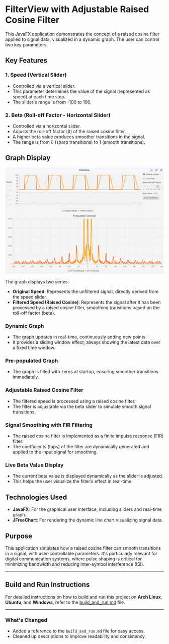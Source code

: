 # FilterView with Adjustable Raised Cosine Filter

This JavaFX application demonstrates the concept of a raised cosine filter applied to signal data, visualized in a dynamic graph. The user can control two key parameters:

## Key Features

### 1. Speed (Vertical Slider)
- Controlled via a vertical slider.
- This parameter determines the value of the signal (represented as speed) at each time step.
- The slider's range is from -100 to 100.

### 2. Beta (Roll-off Factor - Horizontal Slider)
- Controlled via a horizontal slider.
- Adjusts the roll-off factor (β) of the raised cosine filter.
- A higher beta value produces smoother transitions in the signal.
- The range is from 0 (sharp transitions) to 1 (smooth transitions).

## Graph Display

![FilterView Screenshot](filterview-screenshot.png)

The graph displays two series:
- **Original Speed**: Represents the unfiltered signal, directly derived from the speed slider.
- **Filtered Speed (Raised Cosine)**: Represents the signal after it has been processed by a raised cosine filter, smoothing transitions based on the roll-off factor (beta).

### Dynamic Graph
- The graph updates in real-time, continuously adding new points. 
- It provides a sliding window effect, always showing the latest data over a fixed time window.
  
### Pre-populated Graph
- The graph is filled with zeros at startup, ensuring smoother transitions immediately.

### Adjustable Raised Cosine Filter
- The filtered speed is processed using a raised cosine filter.
- The filter is adjustable via the beta slider to simulate smooth signal transitions.

### Signal Smoothing with FIR Filtering
- The raised cosine filter is implemented as a finite impulse response (FIR) filter.
- The coefficients (taps) of the filter are dynamically generated and applied to the input signal for smoothing.

### Live Beta Value Display
- The current beta value is displayed dynamically as the slider is adjusted.
- This helps the user visualize the filter’s effect in real-time.

## Technologies Used
- **JavaFX**: For the graphical user interface, including sliders and real-time graph.
- **JFreeChart**: For rendering the dynamic line chart visualizing signal data.

## Purpose
This application simulates how a raised cosine filter can smooth transitions in a signal, with user-controllable parameters. It's particularly relevant for digital communication systems, where pulse shaping is critical for minimizing bandwidth and reducing inter-symbol interference (ISI).

---

## Build and Run Instructions

For detailed instructions on how to build and run this project on **Arch Linux**, **Ubuntu**, and **Windows**, refer to the [build_and_run.md](./build_and_run.md) file.

---

### What's Changed

- Added a reference to the `build_and_run.md` file for easy access.
- Cleaned up descriptions to improve readability and consistency.
